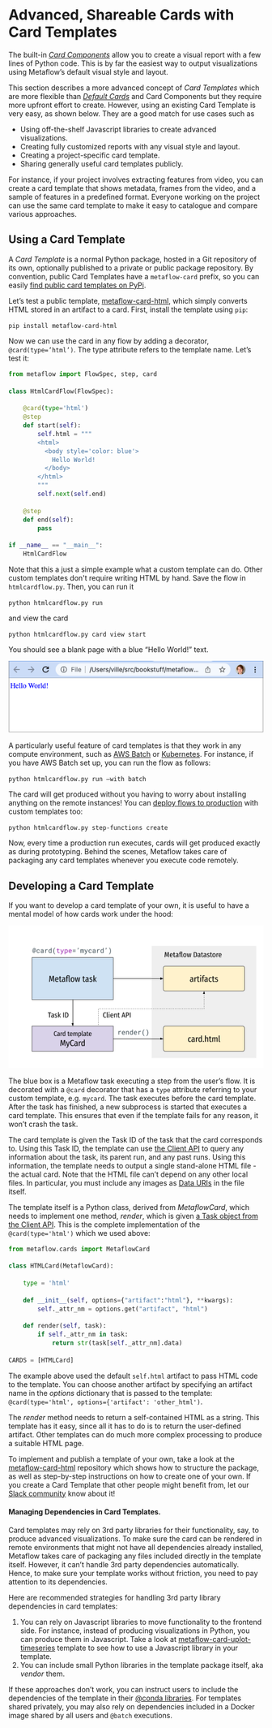 # Advanced, Shareable Cards with Card Templates

The built-in [_Card Components_](easy-custom-reports-with-card-components) allow you to create a visual report with a few lines of Python code. This is by far the easiest way to output visualizations using Metaflow’s default visual style and layout.

This section describes a more advanced concept of _Card Templates_ which are more flexible than [_Default Cards_](effortless-task-inspection-with-default-cards) and Card Components but they require more upfront effort to create. However, using an existing Card Template is very easy, as shown below. They are a good match for use cases such as

- Using off-the-shelf Javascript libraries to create advanced visualizations.
- Creating fully customized reports with any visual style and layout.
- Creating a project-specific card template.
- Sharing generally useful card templates publicly.

For instance, if your project involves extracting features from video, you can create a card template that shows metadata, frames from the video, and a sample of features in a predefined format. Everyone working on the project can use the same card template to make it easy to catalogue and compare various approaches.

## Using a Card Template

A _Card Template_ is a normal Python package, hosted in a Git repository of its own, optionally published to a private or public package repository. By convention, public Card Templates have a `metaflow-card` prefix, so you can easily [find public card templates on PyPi](https://pypi.org/search/?q=metaflow-card-&o=).

Let’s test a public template, [metaflow-card-html](https://github.com/outerbounds/metaflow-card-html), which simply converts HTML stored in an artifact to a card. First, install the template using `pip`:

`pip install metaflow-card-html`

Now we can use the card in any flow by adding a decorator, `@card(type=’html’)`. The type attribute refers to the template name. Let’s test it:

```python
from metaflow import FlowSpec, step, card

class HtmlCardFlow(FlowSpec):

    @card(type='html')
    @step
    def start(self):
        self.html = """
        <html>
          <body style='color: blue'>
            Hello World!
          </body>
        </html>
        """
        self.next(self.end)

    @step
    def end(self):
        pass

if __name__ == "__main__":
    HtmlCardFlow
```

Note that this a just a simple example what a custom template can do. Other custom templates don't require writing HTML by hand. Save the flow in `htmlcardflow.py`. Then, you can run it

`python htmlcardflow.py run`

and view the card

`python htmlcardflow.py card view start`

You should see a blank page with a blue “Hello World!” text.

![](</assets/card-docs-html_(2).png>)

A particularly useful feature of card templates is that they work in any compute environment, such as [AWS Batch](../scaling-out-and-up/effortless-scaling-with-aws-batch.md) or [Kubernetes](../scaling-out-and-up/effortless-scaling-with-kubernetes.md). For instance, if you have AWS Batch set up, you can run the flow as follows:

`python htmlcardflow.py run –with batch`

The card will get produced without you having to worry about installing anything on the remote instances! You can [deploy flows to production](../../going-to-production-with-metaflow/scheduling-metaflow-flows/) with custom templates too:

`python htmlcardflow.py step-functions create`

Now, every time a production run executes, cards will get produced exactly as during prototyping. Behind the scenes, Metaflow takes care of packaging any card templates whenever you execute code remotely.

## Developing a Card Template

If you want to develop a card template of your own, it is useful to have a mental model of how cards work under the hood:

![](</assets/card-docs-template_(1).png>)

The blue box is a Metaflow task executing a step from the user’s flow. It is decorated with a `@card` decorator that has a `type` attribute referring to your custom template, e.g. `mycard`. The task executes before the card template. After the task has finished, a new subprocess is started that executes a card template. This ensures that even if the template fails for any reason, it won’t crash the task.

The card template is given the Task ID of the task that the card corresponds to. Using this Task ID, the template can use [the Client API](../client) to query any information about the task, its parent run, and any past runs. Using this information, the template needs to output a single stand-alone HTML file - the actual card. Note that the HTML file can’t depend on any other local files. In particular, you must include any images as [Data URIs](https://css-tricks.com/data-uris/) in the file itself.

The template itself is a Python class, derived from _MetaflowCard_, which needs to implement one method, _render_, which is given [a Task object from the Client API](../client). This is the complete implementation of the `@card(type='html')` which we used above:

```python
from metaflow.cards import MetaflowCard

class HTMLCard(MetaflowCard):

    type = 'html'

    def __init__(self, options={"artifact":"html"}, **kwargs):
        self._attr_nm = options.get("artifact", "html")

    def render(self, task):
        if self._attr_nm in task:
            return str(task[self._attr_nm].data)

CARDS = [HTMLCard]
```

The example above used the default `self.html` artifact to pass HTML code to the template. You can choose another artifact by specifying an artifact name in the _options_ dictionary that is passed to the template: `@card(type='html', options={'artifact': 'other_html')`.

The _render_ method needs to return a self-contained HTML as a string. This template has it easy, since all it has to do is to return the user-defined artifact. Other templates can do much more complex processing to produce a suitable HTML page.

To implement and publish a template of your own, take a look at the [metaflow-card-html](https://github.com/outerbounds/metaflow-card-html/) repository which shows how to structure the package, as well as step-by-step instructions on how to create one of your own. If you create a Card Template that other people might benefit from, let our [Slack community](http://slack.outerbounds.co) know about it!

#### Managing Dependencies in Card Templates.

Card templates may rely on 3rd party libraries for their functionality, say, to produce advanced visualizations. To make sure the card can be rendered in remote environments that might not have all dependencies already installed, Metaflow takes care of packaging any files included directly in the template itself. However, it can’t handle 3rd party dependencies automatically. Hence, to make sure your template works without friction, you need to pay attention to its dependencies.

Here are recommended strategies for handling 3rd party library dependencies in card templates:

1. You can rely on Javascript libraries to move functionality to the frontend side. For instance, instead of producing visualizations in Python, you can produce them in Javascript. Take a look at [metaflow-card-uplot-timeseries](https://github.com/outerbounds/metaflow-card-uplot-timeseries) template to see how to use a Javascript library in your template.
2. You can include small Python libraries in the template package itself, aka _vendor_ them.

If these approaches don’t work, you can instruct users to include the dependencies of the template in their [@conda libraries](../dependencies). For templates shared privately, you may also rely on dependencies included in a Docker image shared by all users and `@batch` executions.
